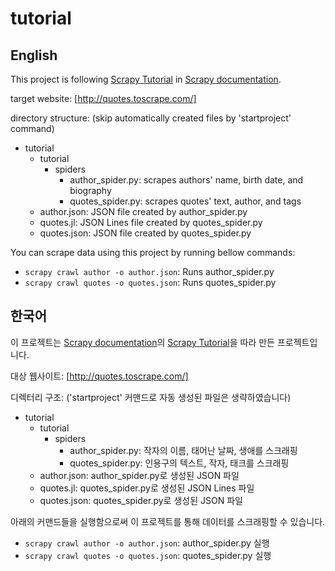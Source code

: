 # tutorial

## English

This project is following [Scrapy Tutorial](https://docs.scrapy.org/en/latest/intro/tutorial.html) in [Scrapy documentation](https://docs.scrapy.org/en/latest/intro/tutorial.html).

target website: [http://quotes.toscrape.com/]

directory structure: (skip automatically created files by 'startproject' command)

- tutorial
    - tutorial
        - spiders
            - author_spider.py: scrapes authors' name, birth date, and biography
            - quotes_spider.py: scrapes quotes' text, author, and tags
    - author.json: JSON file created by author_spider.py
    - quotes.jl: JSON Lines file created by quotes_spider.py
    - quotes.json: JSON file created by quotes_spider.py

You can scrape data using this project by running bellow commands:

- `scrapy crawl author -o author.json`: Runs author_spider.py
- `scrapy crawl quotes -o quotes.json`: Runs quotes_spider.py

## 한국어

이 프로젝트는 [Scrapy documentation](https://docs.scrapy.org/en/latest/intro/tutorial.html)의 [Scrapy Tutorial](https://docs.scrapy.org/en/latest/intro/tutorial.html)을 따라 만든 프로젝트입니다.

대상 웹사이트: [http://quotes.toscrape.com/]

디렉터리 구조: ('startproject' 커맨드로 자동 생성된 파일은 생략하였습니다)

- tutorial
    - tutorial
        - spiders
            - author_spider.py: 작자의 이름, 태어난 날짜, 생애를 스크래핑
            - quotes_spider.py: 인용구의 텍스트, 작자, 태크를 스크래핑
    - author.json: author_spider.py로 생성된 JSON 파일
    - quotes.jl: quotes_spider.py로 생성된 JSON Lines 파일
    - quotes.json: quotes_spider.py로 생성된 JSON 파일

아래의 커맨드들을 실행함으로써 이 프로젝트를 통해 데이터를 스크래핑할 수 있습니다.

- `scrapy crawl author -o author.json`: author_spider.py 실행
- `scrapy crawl quotes -o quotes.json`: quotes_spider.py 실행